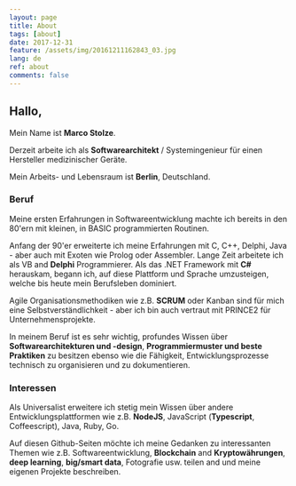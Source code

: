```yaml
---
layout: page
title: About
tags: [about]
date: 2017-12-31
feature: /assets/img/20161211162843_03.jpg
lang: de
ref: about
comments: false
---
```


## Hallo,

Mein Name ist **Marco Stolze**. 

Derzeit arbeite ich als **Softwarearchitekt** / Systemingenieur für einen 
Hersteller medizinischer Geräte. 

Mein Arbeits- und Lebensraum ist **Berlin**, Deutschland.

### Beruf

Meine ersten Erfahrungen in Softwareentwicklung machte ich bereits in den 
80'ern mit kleinen, in BASIC programmierten Routinen.

Anfang der 90'er erweiterte ich meine Erfahrungen mit C, C++, Delphi, 
Java - aber auch mit Exoten wie Prolog oder Assembler.
Lange Zeit arbeitete ich als VB and **Delphi** Programmierer.
Als das .NET Framework mit **C#** herauskam, begann ich, auf diese
Plattform und Sprache umzusteigen, welche bis heute mein Berufsleben dominiert.

Agile Organisationsmethodiken wie z.B. **SCRUM** oder Kanban sind für mich eine 
Selbstverständlichkeit - aber ich bin auch vertraut mit PRINCE2 für 
Unternehmensprojekte.

In meinem Beruf ist es sehr wichtig, profundes Wissen über 
**Softwarearchitekturen und -design**, **Programmiermuster und beste Praktiken** 
zu besitzen ebenso wie die Fähigkeit, Entwicklungsprozesse technisch zu 
organisieren und zu dokumentieren.

### Interessen

Als Universalist erweitere ich stetig mein Wissen über andere Entwicklungsplattformen
wie z.B. **NodeJS**, JavaScript (**Typescript**, Coffeescript), Java, Ruby, Go.

Auf diesen Github-Seiten möchte ich meine Gedanken zu interessanten Themen wie 
z.B. Softwareentwicklung, **Blockchain** and **Kryptowährungen**, 
**deep learning**, **big/smart data**, Fotografie usw. teilen and und meine 
eigenen Projekte beschreiben. 